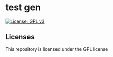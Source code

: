 # test gen
[![License: GPL v3](https://img.shields.io/badge/License-GPLv3-blue.svg)](https://www.gnu.org/licenses/gpl-3.0)
## Licenses
This repository is licensed under the GPL license